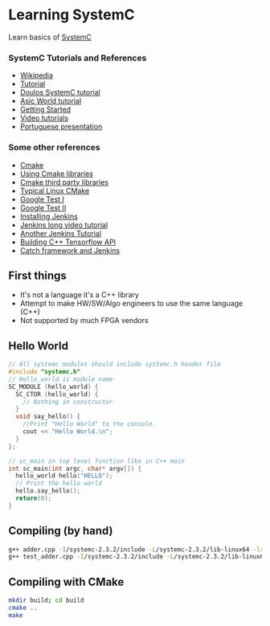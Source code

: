# Learning SystemC
Learn basics of [SystemC](http://www.accellera.org/downloads/standards/systemc)

### SystemC Tutorials and References
* [Wikipedia](https://en.wikipedia.org/wiki/SystemC)
* [Tutorial](http://www.es.ele.tue.nl/~heco/courses/ProcDesign/systemc_1_tutorial.pdf)
* [Doulos SystemC tutorial](https://www.doulos.com/knowhow/systemc/tutorial/)
* [Asic World tutorial](http://www.asic-world.com/systemc/tutorial.html)
* [Getting Started](http://www.electrobucket.com/systemc/getting-started-with-systemc)
* [Video tutorials](https://www.youtube.com/watch?v=NCFxBGLB5xs)
* [Portuguese presentation](http://slideplayer.com.br/slide/359173/)

### Some other references
* [Cmake](https://mirkokiefer.com/cmake-by-example-f95eb47d45b1)
* [Using Cmake libraries](https://coderwall.com/p/y3zzbq/use-cmake-enabled-libraries-in-your-cmake-project)
* [Cmake third party libraries](https://www.selectiveintellect.net/blog/2016/7/29/using-cmake-to-add-third-party-libraries-to-your-project-1)
* [Typical Linux CMake](http://kaizou.org/2014/11/typical-cmake-project/)
* [Google Test I](http://www.yolinux.com/TUTORIALS/Cpp-GoogleTest.html)
* [Google Test II](https://www.eriksmistad.no/getting-started-with-google-test-on-ubuntu/)
* [Installing Jenkins](https://www.digitalocean.com/community/tutorials/how-to-install-jenkins-on-ubuntu-16-04)
* [Jenkins long video tutorial](https://www.youtube.com/watch?v=Lxd6JMMxuwo)
* [Another Jenkins Tutorial](http://www.vogella.com/tutorials/Jenkins/article.html)
* [Building C++ Tensorflow API](https://github.com/cjweeks/tensorflow-cmake)
* [Catch framework and Jenkins](https://github.com/philsquared/Catch/blob/e0aaba6cf84c2e932c9a87dd26263875628c4c4f/docs/reporters.md)

## First things
* It's not a language it's a C++ library
* Attempt to make HW/SW/Algo engineers to use the same language (C++)
* Not supported by much FPGA vendors

## Hello World
```C++
// All systemc modules should include systemc.h header file
#include "systemc.h"
// Hello_world is module name
SC_MODULE (hello_world) {
  SC_CTOR (hello_world) {
    // Nothing in constructor 
  }
  void say_hello() {
    //Print "Hello World" to the console.
    cout << "Hello World.\n";
  }
};

// sc_main in top level function like in C++ main
int sc_main(int argc, char* argv[]) {
  hello_world hello("HELLO");
  // Print the hello world
  hello.say_hello();
  return(0);
}
```
## Compiling (by hand)
```bash
g++ adder.cpp -I/systemc-2.3.2/include -L/systemc-2.3.2/lib-linux64 -lsystemc -o adder
g++ test_adder.cpp -I/systemc-2.3.2/include -L/systemc-2.3.2/lib-linux64 -lsystemc -lgtest -lgtest_main -lpthread -o test_adder 
```
## Compiling with CMake
```bash
mkdir build; cd build
cmake ..
make
```
